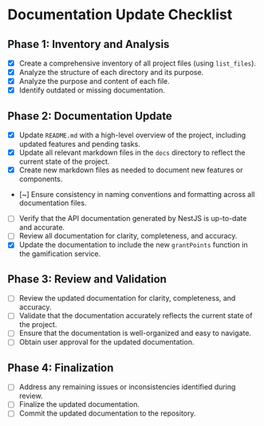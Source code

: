 # Documentation Update Checklist

## Phase 1: Inventory and Analysis

- [x] Create a comprehensive inventory of all project files (using `list_files`).
- [x] Analyze the structure of each directory and its purpose.
- [x] Analyze the purpose and content of each file.
- [x] Identify outdated or missing documentation.

## Phase 2: Documentation Update

- [x] Update `README.md` with a high-level overview of the project, including updated features and pending tasks.
- [x] Update all relevant markdown files in the `docs` directory to reflect the current state of the project.
- [x] Create new markdown files as needed to document new features or components.
- [~] Ensure consistency in naming conventions and formatting across all documentation files.
- [ ] Verify that the API documentation generated by NestJS is up-to-date and accurate.
- [ ] Review all documentation for clarity, completeness, and accuracy.
- [x] Update the documentation to include the new `grantPoints` function in the gamification service.

## Phase 3: Review and Validation

- [ ] Review the updated documentation for clarity, completeness, and accuracy.
- [ ] Validate that the documentation accurately reflects the current state of the project.
- [ ] Ensure that the documentation is well-organized and easy to navigate.
- [ ] Obtain user approval for the updated documentation.

## Phase 4: Finalization

- [ ] Address any remaining issues or inconsistencies identified during review.
- [ ] Finalize the updated documentation.
- [ ] Commit the updated documentation to the repository.
